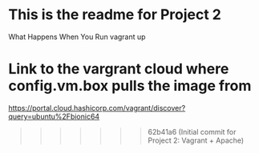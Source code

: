 
# This is the readme for Project 2

What Happens When You Run vagrant up


# Link to the vargrant cloud where config.vm.box pulls the image from
https://portal.cloud.hashicorp.com/vagrant/discover?query=ubuntu%2Fbionic64
>>>>>>> 62b41a6 (Initial commit for Project 2: Vagrant + Apache)
